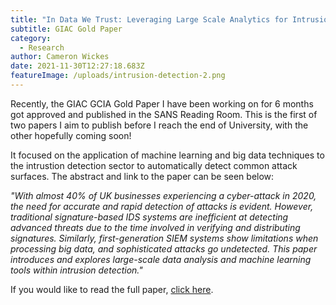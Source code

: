 ```yaml
---
title: "In Data We Trust: Leveraging Large Scale Analytics for Intrusion Detection"
subtitle: GIAC Gold Paper
category:
  - Research
author: Cameron Wickes
date: 2021-11-30T12:27:18.683Z
featureImage: /uploads/intrusion-detection-2.png
---
```

Recently, the GIAC GCIA Gold Paper I have been working on for 6 months got approved and published in the SANS Reading Room. This is the first of two papers I aim to publish before I reach the end of University, with the other hopefully coming soon! 

It focused on the application of machine learning and big data techniques to the intrustion detection sector to automatically detect common attack surfaces. The abstract and link to the paper can be seen below:

*"With almost 40% of UK businesses experiencing a cyber-attack in 2020, the need for accurate and rapid detection of attacks is evident. However, traditional signature-based IDS systems are inefficient at detecting advanced threats due to the time involved in verifying and distributing signatures. Similarly, first-generation SIEM systems show limitations when processing big data, and sophisticated attacks go undetected. This paper introduces and explores large-scale data analysis and machine learning tools within intrusion detection."*

If you would like to read the full paper, [click here](https://sansorg.egnyte.com/dl/n4NY2ahYJw).